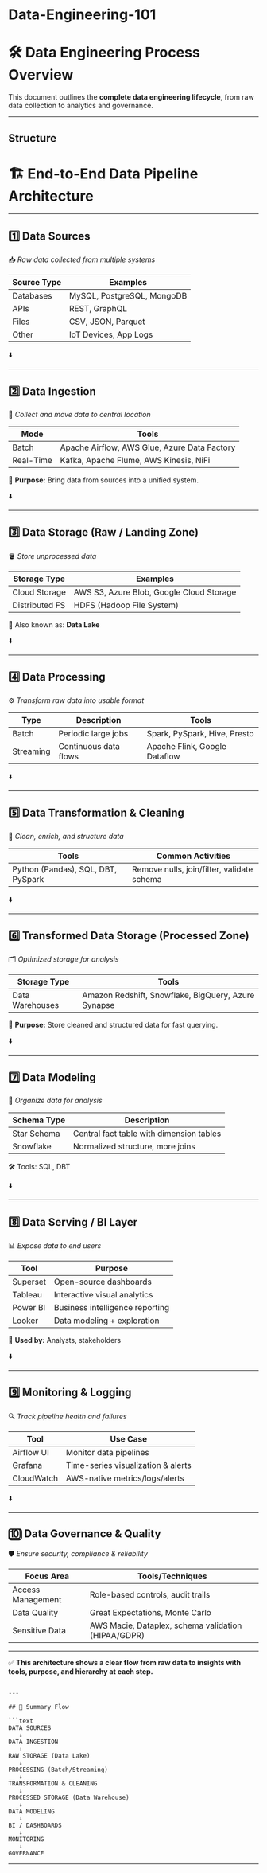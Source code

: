 # Data-Engineering-101


# 🛠️ Data Engineering Process Overview

This document outlines the **complete data engineering lifecycle**, from raw data collection to analytics and governance.

---

## Structure


# 🏗️ End-to-End Data Pipeline Architecture

---

## 1️⃣ Data Sources  
📥 _Raw data collected from multiple systems_

| Source Type | Examples                             |
|-------------|--------------------------------------|
| Databases   | MySQL, PostgreSQL, MongoDB           |
| APIs        | REST, GraphQL                        |
| Files       | CSV, JSON, Parquet                   |
| Other       | IoT Devices, App Logs                |

⬇️

---

## 2️⃣ Data Ingestion  
🔄 _Collect and move data to central location_

| Mode       | Tools                                      |
|------------|--------------------------------------------|
| Batch      | Apache Airflow, AWS Glue, Azure Data Factory |
| Real-Time  | Kafka, Apache Flume, AWS Kinesis, NiFi      |

🎯 **Purpose:** Bring data from sources into a unified system.

⬇️

---

## 3️⃣ Data Storage (Raw / Landing Zone)  
🪣 _Store unprocessed data_

| Storage Type     | Examples                                 |
|------------------|------------------------------------------|
| Cloud Storage    | AWS S3, Azure Blob, Google Cloud Storage |
| Distributed FS   | HDFS (Hadoop File System)                |

📌 Also known as: **Data Lake**

⬇️

---

## 4️⃣ Data Processing  
⚙️ _Transform raw data into usable format_

| Type      | Description             | Tools                                    |
|-----------|-------------------------|------------------------------------------|
| Batch     | Periodic large jobs     | Spark, PySpark, Hive, Presto             |
| Streaming | Continuous data flows   | Apache Flink, Google Dataflow            |

⬇️

---

## 5️⃣ Data Transformation & Cleaning  
🧹 _Clean, enrich, and structure data_

| Tools                     | Common Activities                            |
|---------------------------|----------------------------------------------|
| Python (Pandas), SQL, DBT, PySpark | Remove nulls, join/filter, validate schema |

⬇️

---

## 6️⃣ Transformed Data Storage (Processed Zone)  
🗂️ _Optimized storage for analysis_

| Storage Type    | Tools                                         |
|-----------------|-----------------------------------------------|
| Data Warehouses | Amazon Redshift, Snowflake, BigQuery, Azure Synapse |

🎯 **Purpose:** Store cleaned and structured data for fast querying.

⬇️

---

## 7️⃣ Data Modeling  
📐 _Organize data for analysis_

| Schema Type    | Description                                  |
|----------------|----------------------------------------------|
| Star Schema    | Central fact table with dimension tables     |
| Snowflake      | Normalized structure, more joins             |

🛠️ Tools: SQL, DBT

⬇️

---

## 8️⃣ Data Serving / BI Layer  
📊 _Expose data to end users_

| Tool        | Purpose                                    |
|-------------|--------------------------------------------|
| Superset    | Open-source dashboards                     |
| Tableau     | Interactive visual analytics               |
| Power BI    | Business intelligence reporting            |
| Looker      | Data modeling + exploration                |

🎯 **Used by:** Analysts, stakeholders

⬇️

---

## 9️⃣ Monitoring & Logging  
🔍 _Track pipeline health and failures_

| Tool         | Use Case                                      |
|--------------|-----------------------------------------------|
| Airflow UI   | Monitor data pipelines                        |
| Grafana      | Time-series visualization & alerts            |
| CloudWatch   | AWS-native metrics/logs/alerts                |

⬇️

---

## 🔟 Data Governance & Quality  
🛡️ _Ensure security, compliance & reliability_

| Focus Area         | Tools/Techniques                                    |
|--------------------|-----------------------------------------------------|
| Access Management  | Role-based controls, audit trails                   |
| Data Quality       | Great Expectations, Monte Carlo                     |
| Sensitive Data     | AWS Macie, Dataplex, schema validation (HIPAA/GDPR) |

---

✅ **This architecture shows a clear flow from raw data to insights with tools, purpose, and hierarchy at each step.**

```

---

## 🔄 Summary Flow

```text
DATA SOURCES 
   ↓
DATA INGESTION 
   ↓
RAW STORAGE (Data Lake)
   ↓
PROCESSING (Batch/Streaming)
   ↓
TRANSFORMATION & CLEANING
   ↓
PROCESSED STORAGE (Data Warehouse)
   ↓
DATA MODELING
   ↓
BI / DASHBOARDS
   ↓
MONITORING
   ↓
GOVERNANCE
```

---

